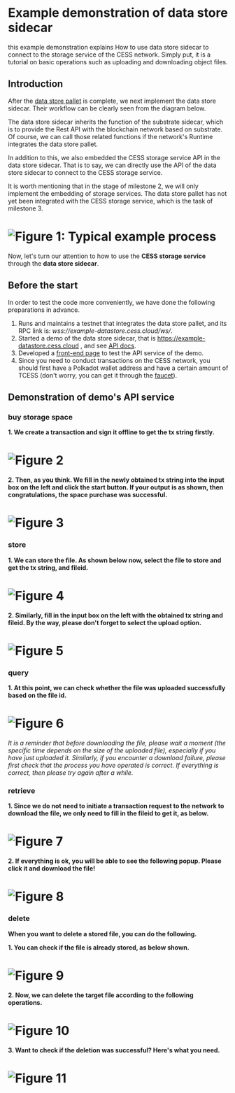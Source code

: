 # Example demonstration of data store sidecar

this example demonstration explains How to use data store sidecar to connect to the storage service of the CESS network. Simply put, it is a tutorial on basic operations such as uploading and downloading object files.

## Introduction

After the [data store pallet](https://github.com/CESSProject/data-store-pallet) is complete, we next implement the data store sidecar. Their workflow can be clearly seen from the diagram below.

The data store sidecar inherits the function of the substrate sidecar, which is to provide the Rest API with the blockchain network based on substrate. Of course, we can call those related functions if the network's Runtime integrates the data store pallet.

In addition to this, we also embedded the CESS storage service API in the data store sidecar. That is to say, we can directly use the API of the data store sidecar to connect to the CESS storage service.

It is worth mentioning that in the stage of milestone 2, we will only implement the embedding of storage services. The data store pallet has not yet been integrated with the CESS storage service, which is the task of milestone 3.

# ![Figure 1: Typical example process](https://raw.githubusercontent.com/CESSProject/W3F-illustration/main/substrate-builder-program/10.svg)

Now, let's turn our attention to how to use the **CESS storage service** through the **data store sidecar**.

## Before the start

In order to test the code more conveniently, we have done the following preparations in advance.

1. Runs and maintains a testnet that integrates the data store pallet, and its RPC link is: _wss://example-datastore.cess.cloud/ws/_.
2. Started a demo of the data store sidecar, that is https://example-datastore.cess.cloud , and see [API docs](https://example-datastore.cess.cloud/docs).
3. Developed a [front-end page](https://example-datastore.cess.cloud/api-test/) to test the API service of the demo.
4. Since you need to conduct transactions on the CESS network, you should first have a Polkadot wallet address and have a certain amount of TCESS (don't worry, you can get it through the [faucet](https://testnet-faucet.cess.cloud)).

## Demonstration of demo's API service

### buy storage space

**1. We create a transaction and sign it offline to get the tx string firstly.**

# ![Figure 2](https://raw.githubusercontent.com/CESSProject/W3F-illustration/main/data-store-sidecar/docs/01.png)

**2. Then, as you think. We fill in the newly obtained tx string into the input box on the left and click the start button. If your output is as shown, then congratulations, the space purchase was successful.**

# ![Figure 3](https://raw.githubusercontent.com/CESSProject/W3F-illustration/main/data-store-sidecar/docs/02.png)

### store

**1. We can store the file. As shown below now, select the file to store and get the tx string, and fileid.**

# ![Figure 4](https://raw.githubusercontent.com/CESSProject/W3F-illustration/main/data-store-sidecar/docs/v3-03.png)

**2. Similarly, fill in the input box on the left with the obtained tx string and fileid. By the way, please don't forget to select the upload option.**

# ![Figure 5](https://raw.githubusercontent.com/CESSProject/W3F-illustration/main/data-store-sidecar/docs/v3-04.png)


### query

**1. At this point, we can check whether the file was uploaded successfully based on the file id.**

# ![Figure 6](https://raw.githubusercontent.com/CESSProject/W3F-illustration/main/data-store-sidecar/docs/v2-05.png)


_It is a reminder that before downloading the file, please wait a moment (the specific time depends on the size of the uploaded file), especially if you have just uploaded it. Similarly, if you encounter a download failure, please first check that the process you have operated is correct. If everything is correct, then please try again after a while._

### retrieve

**1. Since we do not need to initiate a transaction request to the network to download the file, we only need to fill in the fileid to get it, as below.**

# ![Figure 7](https://raw.githubusercontent.com/CESSProject/W3F-illustration/main/data-store-sidecar/docs/v2-06.png)

**2. If everything is ok, you will be able to see the following popup. Please click it and download the file!**

# ![Figure 8](https://raw.githubusercontent.com/CESSProject/W3F-illustration/main/data-store-sidecar/docs/v3-07.png)

### delete

**When you want to delete a stored file, you can do the following.**

**1. You can check if the file is already stored, as below shown.**

# ![Figure 9](https://raw.githubusercontent.com/CESSProject/W3F-illustration/main/data-store-sidecar/docs/v2-05.png)

**2. Now, we can delete the target file according to the following operations.**

# ![Figure 10](https://raw.githubusercontent.com/CESSProject/W3F-illustration/main/data-store-sidecar/docs/v2-08.png)

**3. Want to check if the deletion was successful? Here's what you need.**

# ![Figure 11](https://raw.githubusercontent.com/CESSProject/W3F-illustration/main/data-store-sidecar/docs/v2-09.png)
